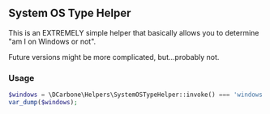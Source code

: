 ## System OS Type Helper

This is an EXTREMELY simple helper that basically allows you to determine "am I on Windows or not".

Future versions might be more complicated, but...probably not.

### Usage

```php
$windows = \DCarbone\Helpers\SystemOSTypeHelper::invoke() === 'windows';
var_dump($windows);
```